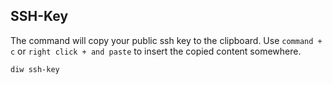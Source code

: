 ## SSH-Key

The command will copy your public ssh key to the clipboard. Use `command + c` or `right click +
and paste` to insert the copied content somewhere.

    diw ssh-key

